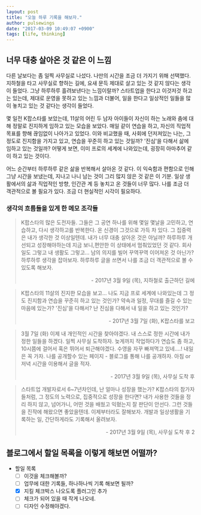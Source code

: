 ```yaml
---
layout: post
title: "오늘 하루 기록을 해보자."
author: pulsewings
date: "2017-03-09 10:49:07 +0900"
tags: [life, thinking]
---
```



## 너무 대충 살아온 것 같은 이 느낌
다른 날보다는 좀 일찍 사무실로 나섰다. 나만의 시간을 조금 더 가지기 위해 선택했다.
지하철을 타고 사무실로 향하는 길에, 요새 문득 제대로 살고 있는 것 같지 않다는 생각이 들었다. 그냥 하루하루 흘려보낸다는 느낌이랄까? 스타트업을 한다고 이것저것 하고는 있는데, 제대로 운영을 못하고 있는 느낌과 더불어, 일을 한다고 일상적인 일들을 많이 놓치고 있는 것 같다는 생각이 들었다.

몇 일전 K팝스타를 보았는데, 11살의 어린 두 남자 아이들이 자신이 하는 노래와 춤에 대해 정말로 진지하게 임하고 있는 모습을 보았다. 매일 같이 연습을 하고, 자신의 직업적 목표를 향해 끊임없이 나아가고 있었다. 이와 비교했을 때, 사회에 던저져있는 나는, 그 정도로 진지함을 가지고 있고, 연습을 꾸준히 하고 있는 것일까? '진심'을 다해서 삶에 임하고 있는 것일까? 어떻게 보면, 이미 프로의 세계에 나와있는데, 굉장히 아마추어 같이 하고 있는 것이다.

어느 순간부터 하루하루 같은 삶을 반복해서 살아온 것 같다. 이 익숙함과 편함으로 인해 그냥 시간을 보냈는데, 지나고 나니 남는 것이 그리 많지 않은 것 같은 이 기분. 일상 생활에서의 삶과 직업적인 방향, 인간관 계 등 놓치고 온 것들이 너무 많다. 나를 조금 더 객관적으로 볼 필요가 있다. 조금 더 현실적인 시각이 필요하다.


### 생각의 흐름들을 있게 한 메모 조각들
>K팝스타의 많은 도전자들. 그들은 그 공연 하나를 위해 몇일 몇날을 고민하고, 연습하고, 다시 생각하고를 반복한다. 온 신경이 그것으로 가득 차 있다. 그 집중력은 내가 생각한 것 이상일텐데.
내가 너무 대충 살아온 것은 아닐까? 하루하루 개선되고 성장해야하는데 지금 보니,편안한 이 상태에서 멈춰있었던 것 같다. 회사일도 그렇고 내 생활도 그렇고... 남의 의지를 빌어 꾸역꾸역 이어져온 것 아닌가? 하루하루 생각을 잡아보자. 하루하루 글을 쓰면서 나를 조금 더 객관적으로 볼 수 있도록 해보자.
>
> <div style="text-align:right;">- 2017년 3월 9일 (목), 지하철로 출근하던 길에</div>

>K팝스타의 11살의 진지한 모습을 보고...
나도 지금 프로 세계에 나와있는데 그 정도 진지함과 연습을 꾸준히 하고 있는 것인가?
약속과 일정, 무대를 즐길 수 있는 마음에 있는가? '진심'을 다해서?
난 진심을 다해서 내 일을 하고 있는 것인가?
>
> <div style="text-align:right;">- 2017년 3월 7일 (화), K팝스타를 보고</div>

>3월 7일 (화)
>이제 내 개인적인 시간을 찾아야겠다. 내 스스로 정한 시간에 내가 정한 일들을 하겠다.
일찍 사무실 도착하자. 늦게까지 작업하다가 연습도 좀 하고, 10시쯤에 걸어서 혹은 뛰어서 퇴근해야겠다.
>수영을 자꾸 빠져먹고 있네....! 내일은 꼭 가자.
나를 공개할수 있는 페이지 - 블로그를 통해 나를 공개하자. 아침 or 저녁 시간을 이용해서 글을 적자.
>
> <div style="text-align:right;">- 2017년 3월 9일 (목), 사무실 도착 후</div>

>스타트업 개발자로서 6~7년차인데, 난 얼마나 성장을 했는가?
K팝스타의 참가자들처럼, 그 정도의 노력으로, 집중적으로 성장을 한다면?
내가 사용한 것들을 정리 하지 않고, 넘어가니, 어떤 것을 배웠고 익혔는지 잘 판단이 안선다.
그런 것들을 진작에 해왔으면 좋았을텐데. 이제부터라도 잘해보자.
개발과 일상생활을 기록하는 일, 간단하게라도 기록해서 올려보자.
>
> <div style="text-align:right;">- 2017년 3월 9일 (목), 사무실 도착 후 2</div>

## 블로그에서 할일 목록을 이렇게 해보면 어떨까?
- 할일 목록
  - [ ] 이것을 체크해볼까?
  - [ ] 업무에 대한 기록들, 하나하나씩 기록 해보면 될까?
  - [x] 지킬 체크박스 나오도록 플러그인 추가
  - [ ] 체크가 되어 있을 때 작게 나오네.
  - [ ] 디자인 수정해야겠다.
